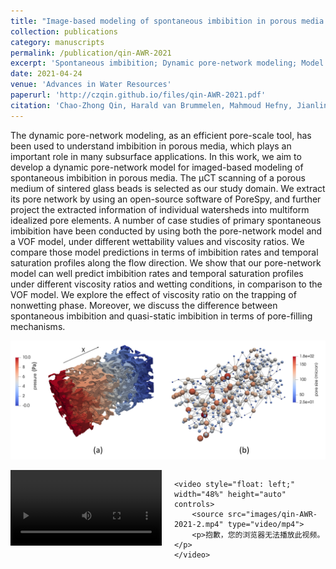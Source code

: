 ```yaml
---
title: "Image-based modeling of spontaneous imbibition in porous media by a dynamic pore network model"
collection: publications
category: manuscripts
permalink: /publication/qin-AWR-2021
excerpt: 'Spontaneous imbibition; Dynamic pore-network modeling; Model validation'
date: 2021-04-24
venue: 'Advances in Water Resources'
paperurl: 'http://czqin.github.io/files/qin-AWR-2021.pdf'
citation: 'Chao-Zhong Qin, Harald van Brummelen, Mahmoud Hefny, Jianlin Zhao, Image-based modeling of spontaneous imbibition in porous media by a dynamic pore network model, Advances in Water Resources, 152, 103932, 2021, https://doi.org/10.1016/j.advwatres.2021.103932.'
---
```


The dynamic pore-network modeling, as an efficient pore-scale tool, has been used to understand imbibition in porous media, which plays an important role in many subsurface applications. In this work, we aim to develop a dynamic pore-network model for imaged-based modeling of spontaneous imbibition in porous media. The μCT scanning of a porous medium of sintered glass beads is selected as our study domain. We extract its pore network by using an open-source software of PoreSpy, and further project the extracted information of individual watersheds into multiform idealized pore elements. A number of case studies of primary spontaneous imbibition have been conducted by using both the pore-network model and a VOF model, under different wettability values and viscosity ratios. We compare those model predictions in terms of imbibition rates and temporal saturation profiles along the flow direction. We show that our pore-network model can well predict imbibition rates and temporal saturation profiles under different viscosity ratios and wetting conditions, in comparison to the VOF model. We explore the effect of viscosity ratio on the trapping of nonwetting phase. Moreover, we discuss the difference between spontaneous imbibition and quasi-static imbibition in terms of pore-filling mechanisms.

<p align="left">
  <img src="/images/qin-AWR-2021-GA-1.png" alt="A dynamic pore-network model for spontaneous imbibition" width="600">
</p>

<div style="overflow: auto;">
    <video style="float: left; margin-right: 20px;" width="48%" height="auto" controls>
        <source src="images/qin-AWR-2021-1.mp4" type="video/mp4">
        <p>抱歉，您的浏览器无法播放此视频。</p>
    </video>
  
    <video style="float: left;" width="48%" height="auto" controls>
        <source src="images/qin-AWR-2021-2.mp4" type="video/mp4">
        <p>抱歉，您的浏览器无法播放此视频。</p>
    </video>
</div>



